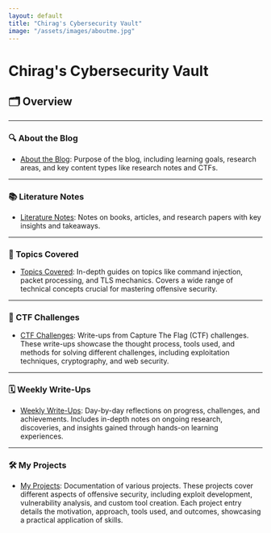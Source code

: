 ```yaml
---
layout: default
title: "Chirag's Cybersecurity Vault"
image: "/assets/images/aboutme.jpg" 
---
```

# Chirag's Cybersecurity Vault

## 🗂 Overview

---

### 🔍 About the Blog
- [About the Blog](./aboutblog.md): Purpose of the blog, including learning goals, research areas, and key content types like research notes and CTFs.

---

### 📚 Literature Notes
- [Literature Notes](./Literature%20Notes.md): Notes on books, articles, and research papers with key insights and takeaways.

---

### 🔐 Topics Covered
- [Topics Covered](./Topics%20Covered.md): In-depth guides on topics like command injection, packet processing, and TLS mechanics. Covers a wide range of technical concepts crucial for mastering offensive security.

---

### 🏁 CTF Challenges
- [CTF Challenges](./Challenges.md): Write-ups from Capture The Flag (CTF) challenges. These write-ups showcase the thought process, tools used, and methods for solving different challenges, including exploitation techniques, cryptography, and web security.

---

### 🗓️ Weekly Write-Ups
- [Weekly Write-Ups](./Weekly%20Write-Ups.md): Day-by-day reflections on progress, challenges, and achievements. Includes in-depth notes on ongoing research, discoveries, and insights gained through hands-on learning experiences.

---

### 🛠️ My Projects
- [My Projects](./My%20Projects.md): Documentation of various projects. These projects cover different aspects of offensive security, including exploit development, vulnerability analysis, and custom tool creation. Each project entry details the motivation, approach, tools used, and outcomes, showcasing a practical application of skills.
